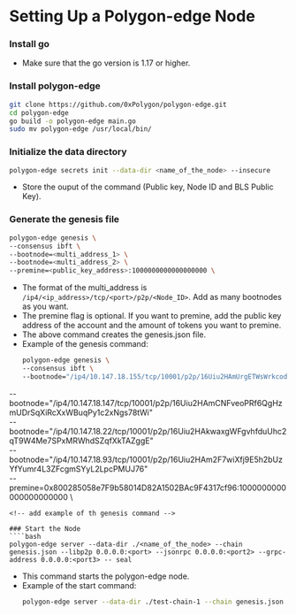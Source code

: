 # Setting Up a Polygon-edge Node

### Install go
- Make sure that the go version is 1.17 or higher.

### Install polygon-edge
````bash
git clone https://github.com/0xPolygon/polygon-edge.git  
cd polygon-edge  
go build -o polygon-edge main.go  
sudo mv polygon-edge /usr/local/bin/
````

### Initialize the data directory
````bash
polygon-edge secrets init --data-dir <name_of_the_node> --insecure
````
- Store the ouput of the command (Public key, Node ID and BLS Public Key).

### Generate the genesis file
````bash
polygon-edge genesis \  
--consensus ibft \   
--bootnode=<multi_address_1> \  
--bootnode=<multi_address_2> \  
--premine=<public_key_address>:1000000000000000000 \
````
- The format of the multi_address is `/ip4/<ip_address>/tcp/<port>/p2p/<Node_ID>`. Add as many bootnodes as you want.
- The premine flag is optional. If you want to premine, add the public key address of the account and the amount of tokens you want to premine. 
- The above command creates the genesis.json file.
- Example of the genesis command:
  ````bash
  polygon-edge genesis \
  --consensus ibft \
  --bootnode="/ip4/10.147.18.155/tcp/10001/p2p/16Uiu2HAmUrgETWsWrkcodefm348MpNfUWWmaTFhtnU9giTk595EN" \
--bootnode="/ip4/10.147.18.147/tcp/10001/p2p/16Uiu2HAmCNFveoPRf6QgHzmUDrSqXiRcXxWBuqPy1c2xNgs78tWi" \
--bootnode="/ip4/10.147.18.22/tcp/10001/p2p/16Uiu2HAkwaxgWFgvhfduUhc2qT9W4Me7SPxMRWhdSZqfXkTAZggE" \
--bootnode="/ip4/10.147.18.93/tcp/10001/p2p/16Uiu2HAm2F7wiXfj9E5h2bUzYfYumr4L3ZFcgmSYyL2LpcPMUJ76" \
  --premine=0x800285058e7F9b58014D82A1502BAc9F4317cf96:1000000000000000000000 \
  ````
<!-- add example of th genesis command -->

### Start the Node
````bash
polygon-edge server --data-dir ./<name_of_the_node> --chain genesis.json --libp2p 0.0.0.0:<port> --jsonrpc 0.0.0.0:<port2> --grpc-address 0.0.0.0:<port3> -- seal
````
- This command starts the polygon-edge node.
- Example of the start command:
  ````bash
  polygon-edge server --data-dir ./test-chain-1 --chain genesis.json --grpc-address 0.0.0.0:20001 --libp2p 0.0.0.0:10001 --jsonrpc 0.0.0.0:30001 -- seal
  ````
